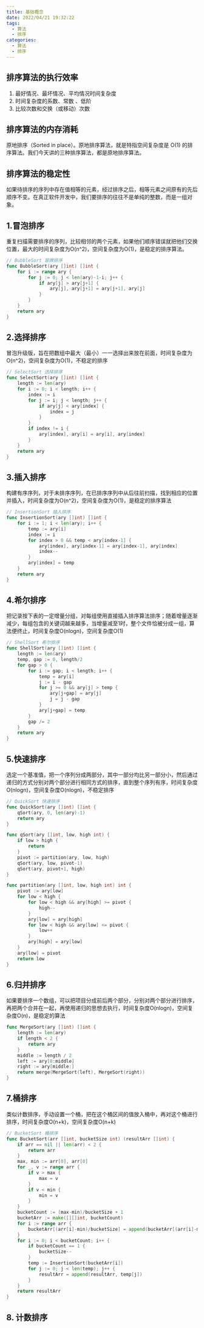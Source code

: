 ```yaml
---
title: 基础概念
date: 2022/04/21 19:32:22
tags:
  - 算法
  - 排序
categories:
  - 算法
  - 排序
---
```



## 排序算法的执行效率
1. 最好情况、最坏情况、平均情况时间复杂度  
2. 时间复杂度的系数、常数 、低阶  
3. 比较次数和交换（或移动）次数

<!-- more -->

## 排序算法的内存消耗
原地排序（Sorted in place）。原地排序算法，就是特指空间复杂度是 O(1) 的排序算法。我们今天讲的三种排序算法，都是原地排序算法。


## 排序算法的稳定性
如果待排序的序列中存在值相等的元素，经过排序之后，相等元素之间原有的先后顺序不变。在真正软件开发中，我们要排序的往往不是单纯的整数，而是一组对象。

##  1.冒泡排序
重复扫描需要排序的序列，比较相邻的两个元素，如果他们顺序错误就把他们交换位置，最大的时间复杂度为O(n^2)，空间复杂度为O(1)，是稳定的排序算法。
```go
// BubbleSort 冒牌排序
func BubbleSort(ary []int) []int {
	for i := range ary {
		for j := 0; j < len(ary)-1-i; j++ {
			if ary[j] > ary[j+1] {
				ary[j], ary[j+1] = ary[j+1], ary[j]
			}
		}
	}
	return ary
}
```


## 2.选择排序
冒泡升级版，旨在把数组中最大（最小）一一选择出来放在前面，时间复杂度为O(n^2)，空间复杂度为O(1)，不稳定的排序
```go
// SelectSort 选择排序
func SelectSort(ary []int) []int {
	length := len(ary)
	for i := 0; i < length; i++ {
		index := i
		for j := i; j < length; j++ {
			if ary[j] < ary[index] {
				index = j
			}
		}
		if index != i {
			ary[index], ary[i] = ary[i], ary[index]
		}
	}
	return ary
}
```

## 3.插入排序
构建有序序列，对于未排序序列，在已排序序列中从后往前扫描，找到相应的位置并插入，时间复杂度为O(n^2)，空间复杂度为O(1)，是稳定的排序算法
```go
// InsertionSort 插入排序
func InsertionSort(ary []int) []int {
	for i := 1; i < len(ary); i++ {
		temp := ary[i]
		index := i
		for index > 0 && temp < ary[index-1] {
			ary[index], ary[index-1] = ary[index-1], ary[index]
			index--
		}
		ary[index] = temp
	}
	return ary
}
```

## 4.希尔排序
把记录按下表的一定增量分组，对每组使用直接插入排序算法排序；随着增量逐渐减少，每组包含的关键词越来越多，当增量减至1时，整个文件恰被分成一组，算法便终止，时间复杂度O(nlogn)，空间复杂度O(1)
```go
// ShellSort 希尔排序
func ShellSort(ary []int) []int {
	length := len(ary)
	temp, gap := 0, length/2
	for gap > 0 {
		for i := gap; i < length; i++ {
			temp = ary[i]
			j := i - gap
			for j >= 0 && ary[j] > temp {
				ary[j+gap] = ary[j]
				j = j - gap
			}
			ary[j+gap] = temp
		}
		gap /= 2
	}
	return ary
}
```

## 5.快速排序
选定一个基准值，把一个序列分成两部分，其中一部分均比另一部分小，然后通过递归的方式分别对两个部分进行相同方式的排序，直到整个序列有序，时间复杂度O(nlogn)，空间复杂度O(nlogn)，不稳定排序

```go
// QuickSort 快速排序
func QuickSort(ary []int) []int {
	qSort(ary, 0, len(ary)-1)
	return ary
}

func qSort(ary []int, low, high int) {
	if low > high {
		return
	}
	pivot := partition(ary, low, high)
	qSort(ary, low, pivot-1)
	qSort(ary, pivot+1, high)
}

func partition(ary []int, low, high int) int {
	pivot := ary[low]
	for low < high {
		for low < high && ary[high] >= pivot {
			high--
		}
		ary[low] = ary[high]
		for low < high && ary[low] <= pivot {
			low++
		}
		ary[high] = ary[low]
	}
	ary[low] = pivot
	return low
}

```

## 6.归并排序
如果要排序一个数组，可以把项目分成前后两个部分，分别对两个部分进行排序，再把两个合并在一起，再使用递归的思想去执行，时间复杂度O(nlogn)，空间复杂度O(n)，是稳定的算法
```Go
func MergeSort(ary []int) []int {
	length := len(ary)
	if length < 2 {
		return ary
	}
	middle := length / 2
	left := ary[0:middle]
	right := ary[middle:]
	return merge(MergeSort(left), MergeSort(right))
}
```

## 7.桶排序
类似计数排序，手动设置一个桶，把在这个桶区间的值放入桶中，再对这个桶进行排序，时间复杂度O(n+k)，空间复杂度O(n+k)

```go
// BucketSort 桶排序
func BucketSort(arr []int, bucketSize int) (resultArr []int) {
	if arr == nil || len(arr) < 2 {
		return arr
	}
	max, min := arr[0], arr[0]
	for _, v := range arr {
		if v > max {
			max = v
		}
		if v < min {
			min = v
		}
	}
	bucketCount := (max-min)/bucketSize + 1
	bucketArr := make([][]int, bucketCount)
	for i := range arr {
		bucketArr[(arr[i]-min)/bucketSize] = append(bucketArr[(arr[i]-min)/bucketSize], arr[i])
	}
	for i := 0; i < bucketCount; i++ {
		if bucketCount == 1 {
			bucketSize--
		}
		temp := InsertionSort(bucketArr[i])
		for j := 0; j < len(temp); j++ {
			resultArr = append(resultArr, temp[j])
		}
	}
	return resultArr
}
```

## 8. 计数排序
